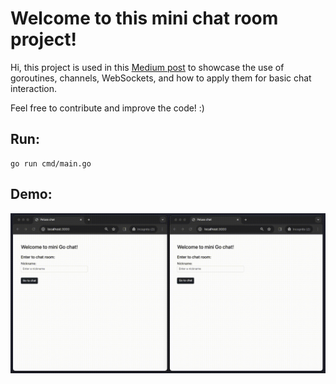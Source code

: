 # Welcome to this mini chat room project!

Hi, this project is used in this [Medium post](https://medium.com/@jean.leon.v/mini-chat-room-using-go-fiber-341bc1848f0d) to showcase the use of goroutines, channels, WebSockets, and how to apply them for basic chat interaction.

Feel free to contribute and improve the code! :)

## Run:
```
go run cmd/main.go
```

## Demo:
![Example GIF](Demo.gif)